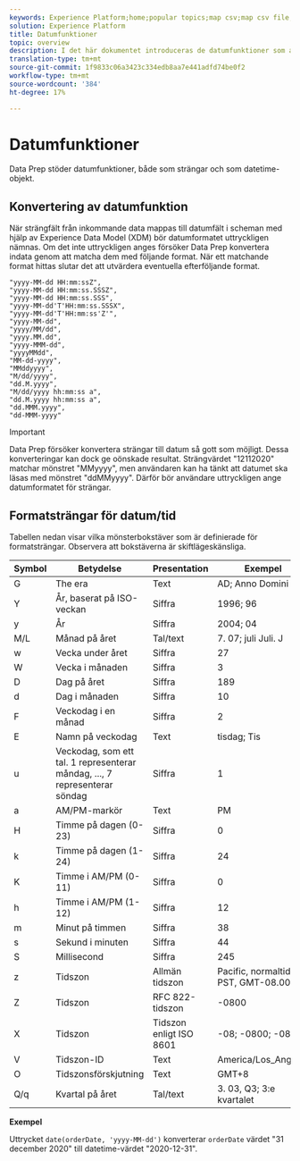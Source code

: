 ```yaml
---
keywords: Experience Platform;home;popular topics;map csv;map csv file;map csv file to xdm;map csv to xdm;ui guide;mapper;mapping;date;date functions;dates;
solution: Experience Platform
title: Datumfunktioner
topic: overview
description: I det här dokumentet introduceras de datumfunktioner som används med Data Prep.
translation-type: tm+mt
source-git-commit: 1f9833c06a3423c334edb8aa7e441adfd74be0f2
workflow-type: tm+mt
source-wordcount: '384'
ht-degree: 17%

---
```



# Datumfunktioner

Data Prep stöder datumfunktioner, både som strängar och som datetime-objekt.

## Konvertering av datumfunktion

När strängfält från inkommande data mappas till datumfält i scheman med hjälp av Experience Data Model (XDM) bör datumformatet uttryckligen nämnas. Om det inte uttryckligen anges försöker Data Prep konvertera indata genom att matcha dem med följande format. När ett matchande format hittas slutar det att utvärdera eventuella efterföljande format.

```console
"yyyy-MM-dd HH:mm:ssZ",
"yyyy-MM-dd HH:mm:ss.SSSZ",
"yyyy-MM-dd HH:mm:ss.SSS",
"yyyy-MM-dd'T'HH:mm:ss.SSSX",
"yyyy-MM-dd'T'HH:mm:ss'Z'",
"yyyy-MM-dd",
"yyyy/MM/dd",
"yyyy.MM.dd",
"yyyy-MMM-dd",
"yyyyMMdd",
"MM-dd-yyyy",
"MMddyyyy",
"M/dd/yyyy",
"dd.M.yyyy",
"M/dd/yyyy hh:mm:ss a",
"dd.M.yyyy hh:mm:ss a",
"dd.MMM.yyyy",
"dd-MMM-yyyy"
```

>[!IMPORTANT]
>
> Data Prep försöker konvertera strängar till datum så gott som möjligt. Dessa konverteringar kan dock ge oönskade resultat. Strängvärdet &quot;12112020&quot; matchar mönstret &quot;MMyyyy&quot;, men användaren kan ha tänkt att datumet ska läsas med mönstret &quot;ddMMyyyy&quot;. Därför bör användare uttryckligen ange datumformatet för strängar.

## Formatsträngar för datum/tid

Tabellen nedan visar vilka mönsterbokstäver som är definierade för formatsträngar. Observera att bokstäverna är skiftlägeskänsliga.

| Symbol | Betydelse | Presentation | Exempel |
| ------ | ------- | ------------ | ------- |
| G | The era | Text | AD; Anno Domini A |
| Y | År, baserat på ISO-veckan | Siffra | 1996; 96 |
| y | År | Siffra | 2004; 04 |
| M/L | Månad på året | Tal/text | 7. 07; juli Juli. J |
| w | Vecka under året | Siffra | 27 |
| W | Vecka i månaden | Siffra | 3 |
| D | Dag på året | Siffra | 189 |
| d | Dag i månaden | Siffra | 10 |
| F | Veckodag i en månad | Siffra | 2 |
| E | Namn på veckodag | Text | tisdag; Tis |
| u | Veckodag, som ett tal. 1 representerar måndag, ..., 7 representerar söndag | Siffra | 1 |
| a | AM/PM-markör | Text | PM |
| H | Timme på dagen (0-23) | Siffra | 0 |
| k | Timme på dagen (1-24) | Siffra | 24 |
| K | Timme i AM/PM (0-11) | Siffra | 0 |
| h | Timme i AM/PM (1-12) | Siffra | 12 |
| m | Minut på timmen | Siffra | 38 |
| s | Sekund i minuten | Siffra | 44 |
| S | Millisecond | Siffra | 245 |
| z | Tidszon | Allmän tidszon | Pacific, normaltid; PST, GMT-08.00 |
| Z | Tidszon | RFC 822-tidszon | -0800 |
| X | Tidszon | Tidszon enligt ISO 8601 | -08; -0800; -08:00 |
| V | Tidszon-ID | Text | America/Los_Angeles |
| O | Tidszonsförskjutning | Text | GMT+8 |
| Q/q | Kvartal på året | Tal/text | 3. 03, Q3; 3:e kvartalet |

**Exempel**

Uttrycket `date(orderDate, 'yyyy-MM-dd')` konverterar `orderDate` värdet &quot;31 december 2020&quot; till datetime-värdet &quot;2020-12-31&quot;.